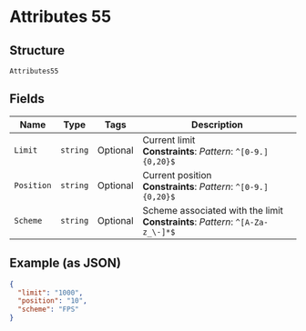 
# Attributes 55

## Structure

`Attributes55`

## Fields

| Name | Type | Tags | Description |
|  --- | --- | --- | --- |
| `Limit` | `string` | Optional | Current limit<br>**Constraints**: *Pattern*: `^[0-9.]{0,20}$` |
| `Position` | `string` | Optional | Current position<br>**Constraints**: *Pattern*: `^[0-9.]{0,20}$` |
| `Scheme` | `string` | Optional | Scheme associated with the limit<br>**Constraints**: *Pattern*: `^[A-Za-z_\-]*$` |

## Example (as JSON)

```json
{
  "limit": "1000",
  "position": "10",
  "scheme": "FPS"
}
```

